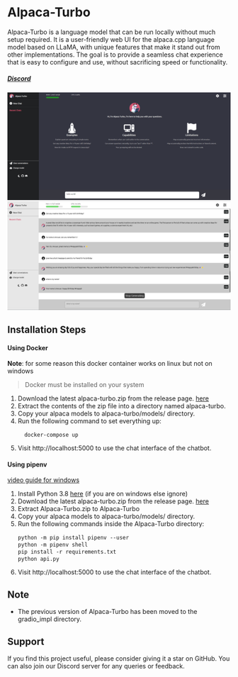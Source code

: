 # Alpaca-Turbo

Alpaca-Turbo is a language model that can be run locally without much setup required. It is a user-friendly web UI for the alpaca.cpp language model based on LLaMA, with unique features that make it stand out from other implementations. The goal is to provide a seamless chat experience that is easy to configure and use, without sacrificing speed or functionality.

##### [Discord](https://discord.gg/pm4JzCBHNn)

![Alpaca-Turbo Screenshot 2](./screenshots/screenshot2.png)
![Alpaca-Turbo Screenshot 1](./screenshots/screenshot1.png)

## Installation Steps

#### Using Docker

**Note**: for some reason this docker container works on linux but not on windows

> Docker must be installed on your system

1. Download the latest alpaca-turbo.zip from the release page. [here](https://github.com/ViperX7/Alpaca-Turbo/releases/)
2. Extract the contents of the zip file into a directory named alpaca-turbo.
3. Copy your alpaca models to alpaca-turbo/models/ directory.
4. Run the following command to set everything up:
   ```
     docker-compose up
   ```
5. Visit http://localhost:5000 to use the chat interface of the chatbot.


#### Using pipenv
[video guide for windows](https://drive.google.com/file/d/1tipagDTSAzbRYIMKNlxpP5xbS8mArbCq/view?usp=sharing)
1. Install Python 3.8 [here](https://www.python.org/ftp/python/3.8.0/python-3.8.0.exe) (if you are on windows else ignore)  
1. Download the latest alpaca-turbo.zip from the release page. [here](https://github.com/ViperX7/Alpaca-Turbo/releases/)
2. Extract Alpaca-Turbo.zip to Alpaca-Turbo
3. Copy your alpaca models to alpaca-turbo/models/ directory.
4. Run the following commands inside the Alpaca-Turbo directory:
    ```
    python -m pip install pipenv --user
    python -m pipenv shell
    pip install -r requirements.txt
    python api.py
    ```
5. Visit http://localhost:5000 to use the chat interface of the chatbot.

## Note

- The previous version of Alpaca-Turbo has been moved to the gradio_impl directory.

## Support

If you find this project useful, please consider giving it a star on GitHub. You can also join our Discord server for any queries or feedback.
